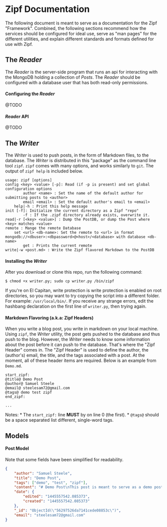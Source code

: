 # Zipf Documentation
The following document is meant to serve as a documentation for the Zipf "Framework". Combined, the following sections recommend how the services should be configured for ideal use, serve as "man pages" for the different utilities, and explain different standards and formats defined for use with Zipf.


## The *Reader*
The *Reader* is the server-side program that runs an api for interacting with the MongoDB holding a collection of *Posts*. The *Reader* should be configured with a database user that has both read-only permissions.

#### Configuring the *Reader*
@TODO

#### *Reader* API
@TODO


## The *Writer*
The *Writer* is used to push posts, in the form of Markdown files, to the database. The *Writer* is distributed in this "package" as the command line tool `zipf`. `zipf` comes with many options, and works similarly to `git`. The output of `zipf help` is included below.
```
usage: zipf [options]
config <key> <value> [-p]: Read (if -p is present) and set global configuration options
    	author <name> : Set the name of the default author for submitting posts to <author>
    	email <email> : Set the default author's email to <email>
    help|-h : Print this help message
init [-f]: Initialize the current directory as a Zipf "repo"
    	-f : If the .zipf directory already exists, overwrite it.
read|-r [<key> <value>] : Dump the PostDB, or dump the Post where <key> matches <value>
remote : Mange the remote Database
	set <url> <db-name>: Set the remote to <url> in format mongodb://<dbuser>:<dbpassword>@<host>/<database> with database <db-name>
    	get : Prints the current remote
write|-w <post.md> : Write the Zipf flavored Markdown to the PostDB
```

#### Installing the *Writer*
After you download or clone this repo, run the following command:
```
$ chmod +x writer.py; sudo cp writer.py /bin/zipf
```
If you're on El Capitan, write protection is write protection is enabled on root directories, so you may want to try copying the script into a different folder. For example: `/usr/local/bin/`. If you receive any strange errors, edit the hashbang declaration on the first line of `writer.py`, then trying again.

#### Markdown Flavoring (a.k.a: Zipf Headers)
When you write a blog post, you write in markdown on your local machine. Using `zipf`, the *Writer* utility, the post gets pushed to the database and thus
push to the blog. However, the *Writer* needs to know some information about the post before it can push to the database. That's where the "Zipf Header" comes in. The "Zipf Header" is used to define the author, the (author's) email, the title, and the tags associated with a post. At the moment, all of these header items are required. Below is an example from `Demo.md`.
```
start_zipf:
@title@ Demo Post
@author@ Samuel Steele
@email@ steelesam72@gmail.com
@tags@ demo test zipf
end_zipf:

...
```
Notes:
    * The `start_zipf:` line **MUST** by on line 0 (the first).
    * `@tags@` should be a space separated list different, single-word tags.


## Models

#### Post Model
Note that some fields have been simplified for readability.

```json
{
    "author": "Samuel Steele",
    "title": "Demo Post",
    "tags": ["demo", "test", "zipf"],
    "content": "# Demo Post\nThis post is meant to serve as a demo post for the Zipf blogging framework.\nZipf supports all sorts of cool Markdown stuff, so have fun.\n\n# Heading 1\n## Heading 2\n### Heading 3\n#### Heading 4\n##### Heading 5\n###### Heading 6\n\nThis is an example of an `inline` code snippet.\n\n```\n# And this an example of a large block code\n# Hopefully, I can add code highlighting to the MD parser.\n\ndef parse_markdown(file):\n    pass\n    \n```\n\nOr, if you're not much of a coder and more of a blogger, there's also cool stuff like **BOLDS** and *Italics*.\n\nHere's a link to a YouTube [video](https://youtu.be/fCn8zs912OE).",
    "date": {
        "edited": "1445557542.085373",
        "created": "1445557542.085373"
    },
    "_id": "ObjectId(\"56297526da7141cede08853c\")",
    "email": "steelesam72@gmail.com"
}
```
